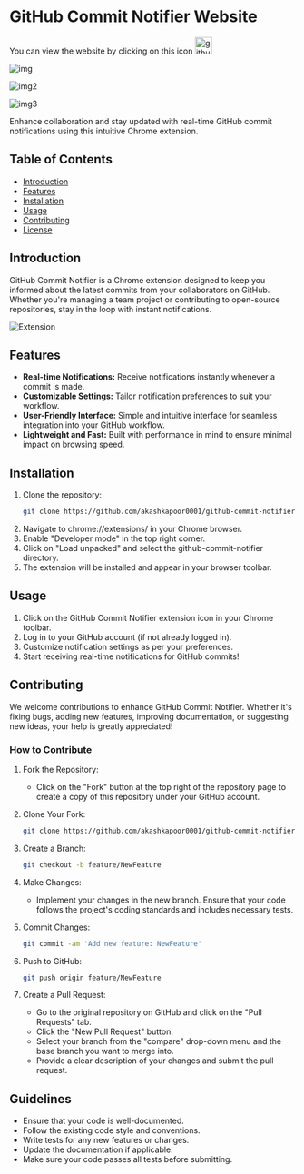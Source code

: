 # GitHub Commit Notifier Website

You can view the website by clicking on this icon [<img src="https://github.com/akashkapoor0001/GitHub-Commit-Notifier-Website/assets/66661806/a8adf789-edf9-4ebe-bbd6-d35ecb61bc91" alt="github" width="30" height="30">](https://github-commit-notifier.vercel.app/)


![img](https://github.com/akashkapoor0001/GitHub-Commit-Notifier-Website/assets/66661806/9d91722f-35c8-4cf2-8ea9-ab5ce7524121)


![img2](https://github.com/akashkapoor0001/GitHub-Commit-Notifier-Website/assets/66661806/e0d7a74f-d3c7-4dbb-bff6-e404917baa0b)


![img3](https://github.com/akashkapoor0001/GitHub-Commit-Notifier-Website/assets/66661806/31f66d23-23fa-414b-b8c7-e77ce57f50d8)


Enhance collaboration and stay updated with real-time GitHub commit notifications using this intuitive Chrome extension.

## Table of Contents

- [Introduction](#introduction)
- [Features](#features)
- [Installation](#installation)
- [Usage](#usage)
- [Contributing](#contributing)
- [License](#license)

## Introduction

GitHub Commit Notifier is a Chrome extension designed to keep you informed about the latest commits from your collaborators on GitHub. Whether you're managing a team project or contributing to open-source repositories, stay in the loop with instant notifications.

![Extension](https://github.com/akashkapoor0001/GitHub-Commit-Notifier-Website/assets/66661806/33959f2a-0ccf-416a-8000-10a2bc41ee06)


## Features

- **Real-time Notifications:** Receive notifications instantly whenever a commit is made.
- **Customizable Settings:** Tailor notification preferences to suit your workflow.
- **User-Friendly Interface:** Simple and intuitive interface for seamless integration into your GitHub workflow.
- **Lightweight and Fast:** Built with performance in mind to ensure minimal impact on browsing speed.

## Installation

1. Clone the repository:
   ```bash
   git clone https://github.com/akashkapoor0001/github-commit-notifier.git

2. Navigate to chrome://extensions/ in your Chrome browser.
3. Enable "Developer mode" in the top right corner.
4. Click on "Load unpacked" and select the github-commit-notifier directory.
5. The extension will be installed and appear in your browser toolbar.

## Usage

1. Click on the GitHub Commit Notifier extension icon in your Chrome toolbar.
2. Log in to your GitHub account (if not already logged in).
3. Customize notification settings as per your preferences.
4. Start receiving real-time notifications for GitHub commits!

## Contributing

We welcome contributions to enhance GitHub Commit Notifier. Whether it's fixing bugs, adding new features, improving documentation, or suggesting new ideas, your help is greatly appreciated!

### How to Contribute

1. Fork the Repository:

   * Click on the "Fork" button at the top right of the repository page to create a copy of this repository under your GitHub account.

2. Clone Your Fork:
   ```bash
   git clone https://github.com/akashkapoor0001/github-commit-notifier.git

3. Create a Branch:
   ```bash
   git checkout -b feature/NewFeature

4. Make Changes:

   * Implement your changes in the new branch. Ensure that your code follows the project's coding standards and includes necessary tests.

7. Commit Changes:
   ```bash
   git commit -am 'Add new feature: NewFeature'

8. Push to GitHub:
   ```bash
   git push origin feature/NewFeature

9. Create a Pull Request:
   * Go to the original repository on GitHub and click on the "Pull Requests" tab.
   * Click the "New Pull Request" button.
   * Select your branch from the "compare" drop-down menu and the base branch you want to merge into.
   * Provide a clear description of your changes and submit the pull request.

## Guidelines
* Ensure that your code is well-documented.
* Follow the existing code style and conventions.
* Write tests for any new features or changes.
* Update the documentation if applicable.
* Make sure your code passes all tests before submitting.
